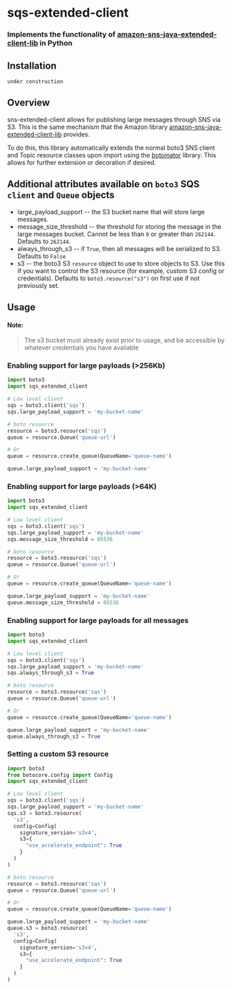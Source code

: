 # sqs-extended-client

### Implements the functionality of [amazon-sns-java-extended-client-lib](https://github.com/awslabs/amazon-sns-java-extended-client-lib) in Python

## Installation
```
under construction
```


## Overview
sns-extended-client allows for publishing large messages through SNS via S3. This is the same mechanism that the Amazon library
[amazon-sns-java-extended-client-lib](https://github.com/awslabs/amazon-sns-java-extended-client-lib) provides.

To do this, this library automatically extends the normal boto3 SNS client and Topic resource classes upon import using the [botoinator](https://github.com/QuiNovas/botoinator) library. This allows for further extension or decoration if desired.

## Additional attributes available on `boto3` SQS `client` and `Queue` objects
* large_payload_support -- the S3 bucket name that will store large messages.
* message_size_threshold -- the threshold for storing the message in the large messages bucket. Cannot be less than `0` or greater than `262144`. Defaults to `262144`.
* always_through_s3 -- if `True`, then all messages will be serialized to S3. Defaults to `False`
* s3 -- the boto3 S3 `resource` object to use to store objects to S3. Use this if you want to control the S3 resource (for example, custom S3 config or credentials). Defaults to `boto3.resource("s3")` on first use if not previously set.

## Usage

#### Note:
> The s3 bucket must already exist prior to usage, and be accessible by whatever credentials you have available

### Enabling support for large payloads (>256Kb)

```python
import boto3
import sqs_extended_client

# Low level client
sqs = boto3.client('sqs')
sqs.large_payload_support = 'my-bucket-name'

# boto resource
resource = boto3.resource('sqs')
queue = resource.Queue('queue-url')

# Or
queue = resource.create_queue(QueueName='queue-name')

queue.large_payload_support = 'my-bucket-name'
```

### Enabling support for large payloads (>64K)
```python
import boto3
import sqs_extended_client

# Low level client
sqs = boto3.client('sqs')
sqs.large_payload_support = 'my-bucket-name'
sqs.message_size_threshold = 65536

# boto resource
resource = boto3.resource('sqs')
queue = resource.Queue('queue-url')

# Or
queue = resource.create_queue(QueueName='queue-name')

queue.large_payload_support = 'my-bucket-name'
queue.message_size_threshold = 65536
```
### Enabling support for large payloads for all messages
```python
import boto3
import sqs_extended_client

# Low level client
sqs = boto3.client('sqs')
sqs.large_payload_support = 'my-bucket-name'
sqs.always_through_s3 = True

# boto resource
resource = boto3.resource('sqs')
queue = resource.Queue('queue-url')

# Or
queue = resource.create_queue(QueueName='queue-name')

queue.large_payload_support = 'my-bucket-name'
queue.always_through_s3 = True
```
### Setting a custom S3 resource
```python
import boto3
from botocore.config import Config
import sqs_extended_client

# Low level client
sqs = boto3.client('sqs')
sqs.large_payload_support = 'my-bucket-name'
sqs.s3 = boto3.resource(
  's3', 
  config=Config(
    signature_version='s3v4',
    s3={
      "use_accelerate_endpoint": True
    }
  )
)

# boto resource
resource = boto3.resource('sqs')
queue = resource.Queue('queue-url')

# Or
queue = resource.create_queue(QueueName='queue-name')

queue.large_payload_support = 'my-bucket-name'
queue.s3 = boto3.resource(
  's3', 
  config=Config(
    signature_version='s3v4',
    s3={
      "use_accelerate_endpoint": True
    }
  )
)
```
